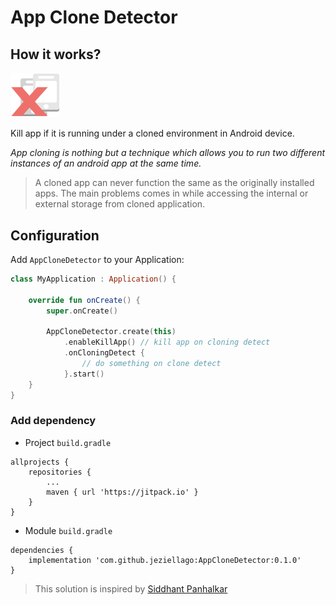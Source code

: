 # App Clone Detector
## How it works?
<img src="logo.png" width="80">

Kill app if it is running under a cloned environment in Android device.

*App cloning is nothing but a technique which allows you to run two different instances of an android app at the same time.*
> A cloned app can never function the same as the originally installed apps. The main problems comes in while accessing the internal or external storage from cloned application.
## Configuration
Add `AppCloneDetector` to your Application:
```kotlin
class MyApplication : Application() {

    override fun onCreate() {
        super.onCreate()

        AppCloneDetector.create(this)
            .enableKillApp() // kill app on cloning detect
            .onCloningDetect {
                // do something on clone detect
            }.start()
    }
}
```
### Add dependency
- Project `build.gradle`
```
allprojects {
    repositories {
        ...
        maven { url 'https://jitpack.io' }
    }
}
```
- Module `build.gradle`
```
dependencies {
    implementation 'com.github.jeziellago:AppCloneDetector:0.1.0'
}
```

> This solution is inspired by [Siddhant Panhalkar](https://proandroiddev.com/preventing-android-app-cloning-e3194269bcfa)
